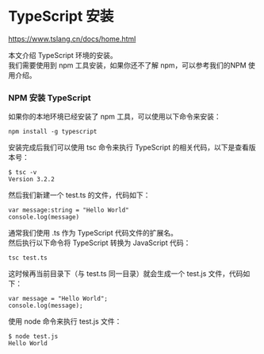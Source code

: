 # TypeScript 安装
https://www.tslang.cn/docs/home.html

本文介绍 TypeScript 环境的安装。
<br/>
我们需要使用到 npm 工具安装，如果你还不了解 npm，可以参考我们的NPM 使用介绍。

### NPM 安装 TypeScript
如果你的本地环境已经安装了 npm 工具，可以使用以下命令来安装：
```
npm install -g typescript
```

安装完成后我们可以使用 tsc 命令来执行 TypeScript 的相关代码，以下是查看版本号：
```
$ tsc -v
Version 3.2.2
```

然后我们新建一个 test.ts 的文件，代码如下：
```
var message:string = "Hello World" 
console.log(message)
```

通常我们使用 .ts 作为 TypeScript 代码文件的扩展名。
<br/>
然后执行以下命令将 TypeScript 转换为 JavaScript 代码：
```
tsc test.ts
```

这时候再当前目录下（与 test.ts 同一目录）就会生成一个 test.js 文件，代码如下：
```
var message = "Hello World";
console.log(message);
```

使用 node 命令来执行 test.js 文件：
```
$ node test.js 
Hello World
```